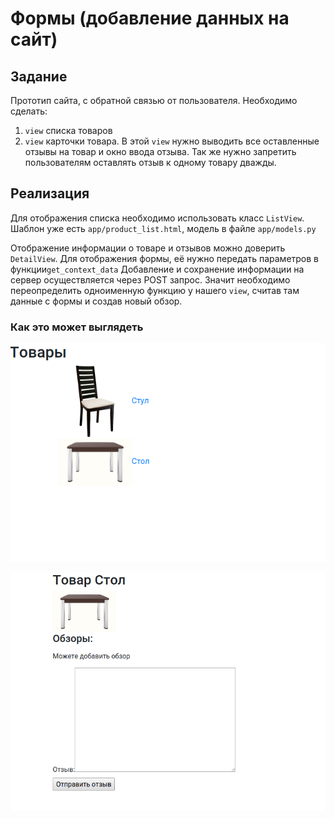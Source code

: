 # Формы (добавление данных на сайт)

## Задание

Прототип сайта, с обратной связью от пользователя.
Необходимо сделать:
1) `view` списка товаров
2) `view` карточки товара. В этой `view` нужно выводить все оставленные отзывы на товар и окно ввода отзыва.
Так же нужно запретить пользователям оставлять отзыв к одному товару дважды.


## Реализация

Для отображения списка необходимо использовать класс `ListView`.
Шаблон уже есть `app/product_list.html`, модель в файле `app/models.py`

Отображение информации о товаре и отзывов можно доверить `DetailView`.
Для отображения формы, её нужно передать параметров в функции`get_context_data`
Добавление и сохранение информации на сервер осуществляется через POST запрос.
Значит необходимо переопределить одноименную функцию у нашего `view`, считав там данные с формы и создав новый обзор.


### Как это может выглядеть

![Каталог со всеми товарами](./docs/list.png)

![Страница товара с отзывами](./docs/product.png)
